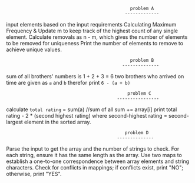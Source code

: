                                                    problem A
                                                 -------------
input elements based on the input requirements
Calculating Maximum Frequency & Update m to keep track of the highest count of any single element.
Calculate removals as n - m, which gives the number of elements to be removed for uniqueness
Print the number of elements to remove to achieve unique values.

                                                   problem B
                                                --------------
sum of all brothers' numbers is 1 + 2 + 3 = 6
two brothers who arrived on time are given as `a` and `b`
therefor print `6 - (a + b)`

                                                  problem C
                                              ----------------
calculate `total rating` = sum(a) //sum of all sum += array[i]
print total rating - 2 * (second highest rating) where second-highest rating = second-largest element in the sorted array.

                                                 problem D
                                              --------------
Parse the input to get the array and the number of strings to check.
For each string, ensure it has the same length as the array.
Use two maps to establish a one-to-one correspondence between array elements and string characters.
Check for conflicts in mappings; if conflicts exist, print "NO"; otherwise, print "YES".
